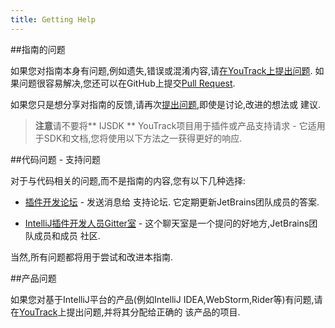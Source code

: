 ```yaml
---
title: Getting Help
---
```


##指南的问题


如果您对指南本身有问题,例如遗失,错误或混淆内容,请[在YouTrack上提出问题](https://youtrack.jetbrains.com/newIssue?project=IJSDK&clearDraft=true&c=).
如果问题很容易解决,您还可以在GitHub上提交[Pull Request](https://github.com/JetBrains/intellij-sdk-docs).


如果您只是想分享对指南的反馈,请再次[提出问题](https://youtrack.jetbrains.com/newIssue?project=IJSDK&clearDraft=true&c=),即使是讨论,改进的想法或
建议.


> **注意**请不要将** IJSDK ** YouTrack项目用于插件或产品支持请求 - 它适用于SDK和文档,您将使用以下方法之一获得更好的响应.


##代码问题 - 支持问题


对于与代码相关的问题,而不是指南的内容,您有以下几种选择:


* [插件开发论坛](https://intellij-support.jetbrains.com/hc/en-us/community/topics/200366979-IntelliJ-IDEA-Open-API-and-Plugin-Development) - 发送消息给
支持论坛.
它定期更新JetBrains团队成员的答案.

* [IntelliJ插件开发人员Gitter室](https://gitter.im/IntelliJ-Plugin-Developers/Lobby) - 这个聊天室是一个提问的好地方,JetBrains团队成员和成员
社区.


当然,所有问题都将用于尝试和改进本指南.


##产品问题


如果您对基于IntelliJ平台的产品(例如IntelliJ IDEA,WebStorm,Rider等)有问题,请在[YouTrack](https://youtrack.jetbrains.com)上提出问题,并将其分配给正确的
该产品的项目.


